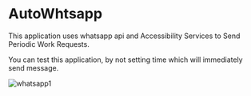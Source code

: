 # AutoWhtsapp

This application uses whatsapp api and Accessibility Services to Send Periodic Work Requests.

You can test this application, by not setting time which will immediately send message.

![whatsapp1](https://user-images.githubusercontent.com/69192190/137672355-3a9bd001-db71-4e38-a8d6-6b7ce6eb822a.PNG)
